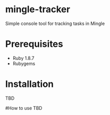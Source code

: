 mingle-tracker
==============

Simple console tool for tracking tasks in Mingle


# Prerequisites
* Ruby 1.8.7
* Rubygems 

# Installation
TBD


#How to use
TBD